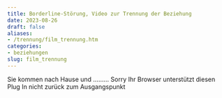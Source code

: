 ```yaml
---
title: Borderline-Störung, Video zur Trennung der Beziehung
date: 2023-08-26
draft: false
aliases:
- /trennung/film_trennung.htm
categories:
- beziehungen
slug: film_trennung
---
```

Sie kommen nach Hause und .........
Sorry Ihr Browser unterstützt diesen Plug In nicht
[](https://borderliner.ch/trennung/trennung.htm#Film)
zurück zum Ausgangspunkt